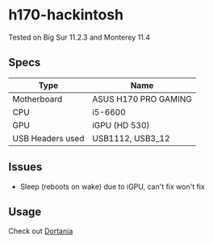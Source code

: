 # h170-hackintosh

Tested on Big Sur 11.2.3 and Monterey 11.4

## Specs

| Type             | Name                 |
|------------------|----------------------|
| Motherboard      | ASUS H170 PRO GAMING |
| CPU              | i5-6600              |
| GPU              | iGPU (HD 530)        |
| USB Headers used | USB1112, USB3_12     |

## Issues 
- Sleep (reboots on wake) due to iGPU, can't fix won't fix

## Usage
Check out [Dortania](https://dortania.github.io/getting-started/)

